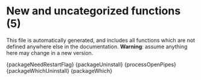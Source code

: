 # New and uncategorized functions (5)

This file is automatically generated, and includes all functions which are not defined anywhere else in the documentation. **Warning**: assume anything here may change in a new version.

{packageNeedRestartFlag}
{packageUninstall}
{processOpenPipes}
{packageWhichUninstall}
{packageWhich}
